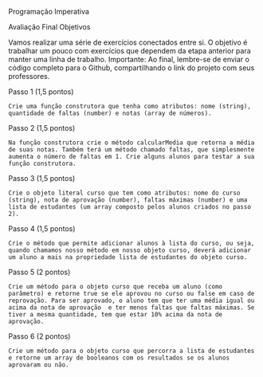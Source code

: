 
 Programação Imperativa

Avaliação Final 
Objetivos

Vamos realizar uma série de exercícios conectados entre si. O objetivo é trabalhar um pouco com exercícios que dependem da etapa anterior para manter uma linha de trabalho.
Importante: Ao final, lembre-se de enviar o código completo para o Github, compartilhando o link do projeto com seus professores.

Passo 1 (1,5 pontos)

	Crie uma função construtora que tenha como atributos: nome (string), quantidade de faltas (number) e notas (array de números). 
 
 Passo 2 (1,5 pontos)

	Na função construtora crie o método calcularMedia que retorna a média de suas notas. Também terá um método chamado faltas, que simplesmente aumenta o número de faltas em 1. Crie alguns alunos para testar a sua função construtora. 

 Passo 3 (1,5 pontos)

	Crie o objeto literal curso que tem como atributos: nome do curso (string), nota de aprovação (number), faltas máximas (number) e uma lista de estudantes (um array composto pelos alunos criados no passo 2).


 Passo 4 (1,5 pontos)

	Crie o método que permite adicionar alunos à lista do curso, ou seja, quando chamamos nosso método em nosso objeto curso, deverá adicionar um aluno a mais na propriedade lista de estudantes do objeto curso.
 Passo 5 (2 pontos)

	Crie um método para o objeto curso que receba um aluno (como parâmetro) e retorne true se ele aprovou no curso ou false em caso de reprovação. Para ser aprovado, o aluno tem que ter uma média igual ou acima da nota de aprovação  e ter menos faltas que faltas máximas. Se tiver a mesma quantidade, tem que estar 10% acima da nota de aprovação.
 Passo 6 (2 pontos)

	Crie um método para o objeto curso que percorra a lista de estudantes e retorne um array de booleanos com os resultados se os alunos aprovaram ou não. 

